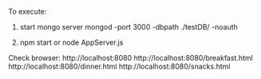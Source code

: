 To execute:

1) start mongo server
mongod -port 3000 -dbpath ./testDB/ -noauth

2) npm start
or node AppServer.js


Check browser:
http://localhost:8080
http://localhost:8080/breakfast.html
http://localhost:8080/dinner.html
http://localhost:8080/snacks.html

